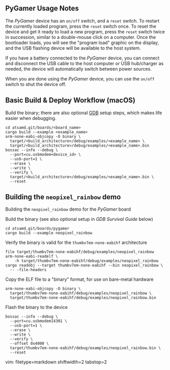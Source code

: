 ## PyGamer Usage Notes ##
The _PyGamer_ device has an `on/off` switch, and a `reset` switch.  To restart
the currently loaded program, press the `reset` switch once.  To reset the
device and get it ready to load a new program, press the `reset` switch twice
in succession, similar to a double-mouse click on a computer.  Once the
bootloader loads, you will see the "program load" graphic on the display, and
the USB flashing device will be available to the host system.

If you have a battery connected to the _PyGamer_ device, you can connect and
disconnect the USB cable to the host computer or USB hub/charger as needed,
the device will automatically switch between power sources.

When you are done using the _PyGamer_ device, you can use the `on/off` switch
to shut the device off.

## Basic Build & Deploy Workflow (macOS) ##
Build the binary; there are also optional [GDB](./gdb.md) setup steps, which
makes life easier when debugging.

    cd atsamd.git/boards/<board_name>
    cargo build --example <example_name>
    arm-none-eabi-objcopy -O binary \
      target/<build_architecture>/debug/examples/<example_name> \
      target/<build_architecture>/debug/examples/<example_name>.bin
    bossac --info --debug \
      --port=cu.usbmodem<device_id> \
      --usb-port=1 \
      --erase \
      --write \
      --verify \
      target/<build_architecture>/debug/examples/<example_name>.bin \
      --reset

## Building the `neopixel_rainbow` demo ##
Building the `neopixel_rainbow` demo for the _PyGamer_ board

Build the binary (see also optional setup in _GDB Survival Guide_ below)

    cd atsamd.git/boards/pygamer
    cargo build --example neopixel_rainbow

Verify the binary is valid for the `thumbv7em-none-eabihf` architecture

    file target/thumbv7em-none-eabihf/debug/examples/neopixel_rainbow
    arm-none-eabi-readelf \
        -h target/thumbv7em-none-eabihf/debug/examples/neopixel_rainbow
    cargo readobj --target thumbv7em-none-eabihf --bin neopixel_rainbow \
      -- -file-headers

Copy the ELF file to a "binary" format, for use on bare-metal hardware

    arm-none-eabi-objcopy -O binary \
      target/thumbv7em-none-eabihf/debug/examples/neopixel_rainbow \
      target/thumbv7em-none-eabihf/debug/examples/neopixel_rainbow.bin


Flash the binary to the device

    bossac --info --debug \
      --port=cu.usbmodem14301 \
      --usb-port=1 \
      --erase \
      --write \
      --verify \
      --offset 0x4000 \
      target/thumbv7em-none-eabihf/debug/examples/neopixel_rainbow.bin \
      --reset

vim: filetype=markdown shiftwidth=2 tabstop=2
